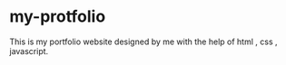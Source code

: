 # my-protfolio
This is my portfolio website designed by me with the help of html , css , javascript. 

































